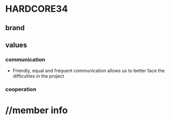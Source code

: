 # HARDCORE34

## brand

## values
### communication
- Friendly, equal and frequent communication allows us to better face the difficulties in the project

### cooperation




# //member info
